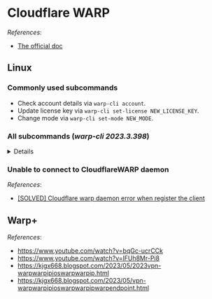 # Cloudflare WARP

*References*:

- [The official doc](https://developers.cloudflare.com/warp-client/)

## Linux

### Commonly used subcommands

- Check account details via `warp-cli account`.
- Update license key via `warp-cli set-license NEW_LICENSE_KEY`.
- Change mode via `warp-cli set-mode NEW_MODE`.

### All subcommands (*warp-cli 2023.3.398*)

<details>

| Subcommand                    | Meaning                                                                                                                         |
| ----------------------------- | ------------------------------------------------------------------------------------------------------------------------------- |
| `register`                    | Register with the WARP API, replacing any existing registration (Must be run before first connection!)                          |
| `teams-enroll`                | Enroll with Cloudflare for Teams                                                                                                |
| `delete`                      | Delete current registration                                                                                                     |
| `rotate-keys`                 | Generate a new key-pair, keeping the current registration                                                                       |
| `status`                      | Ask the daemon to send the current status                                                                                       |
| `warp-stats`                  | Retrieve the stats for the current WARP connection                                                                              |
| `warp-dns-stats`              | Retrieve the DNS stats for the current WARP connection                                                                          |
| `settings`                    | Retrieve the current application settings                                                                                       |
| `connect`                     | Connect to WARP whenever possible [aliases: enable-always-on]                                                                   |
| `disconnect`                  | Disconnect from WARP [aliases: disable-always-on]                                                                               |
| `disable-wifi`                | Automatically disable WARP on Wi-Fi networks (disabled for Zero Trust customers)                                                |
| `enable-wifi`                 | Allow WARP on Wi-Fi networks (disabled for Zero Trust customers)                                                                |
| `disable-ethernet`            | Automatically disable WARP on ethernet networks (disabled for Zero Trust customers)                                             |
| `enable-ethernet`             | Allow WARP on ethernet networks (disabled for Zero Trust customers)                                                             |
| `add-trusted-ssid`            | Add a trusted Wi-Fi network for which WARP will be automatically disconnected                                                   |
| `remove-trusted-ssid`         | Remove a trusted Wi-Fi network                                                                                                  |
| `exclude-private-ips`         | Exclude private IP ranges from tunnel                                                                                           |
| `enable-dns-log`              | Enable DNS logging (Use with the -l option)                                                                                     |
| `disable-dns-log`             | Disable DNS logging                                                                                                             |
| `account`                     | Display the account associated with the current registration                                                                    |
| `devices`                     | Display the list of devices associated with the current registration                                                            |
| `network`                     | Display the current network information                                                                                         |
| `get-virtual-networks`        | List the available virtual networks                                                                                             |
| `set-virtual-network`         | Set the currently connected virtual network via the id from get-virtual-networks                                                |
| `set-mode`                    | Set the mode                                                                                                                    |
| `set-families-mode`           | Set the families mode                                                                                                           |
| `set-license`                 | Attach the current registration to a different account using a license key                                                      |
| `set-gateway`                 | Force the app to use the specified Gateway ID for DNS queries                                                                   |
| `clear-gateway`               | Clear the Gateway ID                                                                                                            |
| `set-custom-endpoint`         | Force the client to connect to the specified IP:PORT endpoint (Zero Trust customers must run this command as a privileged user) |
| `clear-custom-endpoint`       | Remove the custom endpoint setting                                                                                              |
| `add-excluded-route`          | Add an excluded IP                                                                                                              |
| `remove-excluded-route`       | Remove an excluded IP                                                                                                           |
| `get-excluded-routes`         | Get the list of excluded routes                                                                                                 |
| `get-included-routes`         | Get the list of included routes                                                                                                 |
| `get-excluded-hosts`          | Get the list of excluded hosts                                                                                                  |
| `get-included-hosts`          | Get the list of included hosts                                                                                                  |
| `add-excluded-host`           | Add an excluded host                                                                                                            |
| `remove-excluded-host`        | Remove an excluded host                                                                                                         |
| `add-fallback-domain`         | Add a domain that should be resolved with the fallback resolver instead of WARP's                                               |
| `remove-fallback-domain`      | Stop a domain from being resolved with the fallback resolver                                                                    |
| `get-fallback-domains`        | Get the list of domains that go to the fallback resolver                                                                        |
| `restore-fallback-domains`    | Restore the list of fallback resolver domains to its default value                                                              |
| `get-device-posture`          | Get the current device posture                                                                                                  |
| `override`                    | Temporarily override MDM policies that require the client to stay enabled                                                       |
| `set-proxy-port`              | Set the listening port for WARP proxy (127.0.0.1:{port})                                                                        |
| `is-mode-switch-allowed`      | Outputs true if Teams users should be able to change connection mode, or false if not                                           |
| `reset-settings`              | Restore settings to default                                                                                                     |
| `get-organization`            | Get the name of the Teams organization currently in settings                                                                    |
| `access-reauth`               | Force refresh authentication with Cloudflare Access                                                                             |
| `get-support-url`             | Get the support url for the current Teams organization                                                                          |
| `get-pause-end`               | Retrieve the pause end time                                                                                                     |
| `get-override-end`            | Retrieve the admin override end time                                                                                            |
| `disable-connectivity-checks` | Disable the runtime connectivity checks                                                                                         |
| `enable-connectivity-checks`  | Enable the runtime connectivity checks                                                                                          |
| `dump-excluded-routes`        | Get split tunnel routing dump. For include-only mode, this shows routes NOT included                                            |
| `get-alternate-network`       | Get the name of the currently detected alternate network, if any                                                                |
| `get-dex-data`                | Get the most recently uploaded DEX data. Returns the most recent test for each dex metric                                       |
| `help`                        | Print this message or the help of the given subcommand(s)                                                                       |

</details>

### Unable to connect to CloudflareWARP daemon

*References*:

- [\[SOLVED\] Cloudflare warp daemon error when register the client](https://community.cloudflare.com/t/solved-cloudflare-warp-daemon-error-when-register-the-client/281977)

## Warp+

*References*:

- https://www.youtube.com/watch?v=bqGc-ucrCCk
- https://www.youtube.com/watch?v=lFUh8Mr-Pi8
- https://kjgx668.blogspot.com/2023/05/2023vpn-warpwarpipioswarpwarpip.html
- https://kjgx668.blogspot.com/2023/05/vpn-warpwarpipioswarpwarpipwarpendpoint.html
